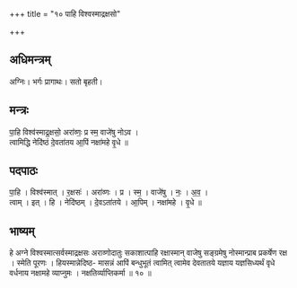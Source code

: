 +++
title = "१० पाहि विश्वस्माद्रक्षसो"

+++
## अधिमन्त्रम्
अग्निः। भर्गः प्रागाथः। सतो बृहती।

## मन्त्रः
पा॒हि विश्व॑स्माद्र॒क्षसो॒ अरा॑व्णः॒ प्र स्म॒ वाजे॑षु नोऽव ।  
त्वामिद्धि नेदि॑ष्ठं दे॒वता॑तय आ॒पिं नक्षा॑महे वृ॒धे ॥

## पदपाठः
पा॒हि । विश्व॑स्मात् । र॒क्षसः॑ । अरा॑व्णः । प्र । स्म॒ । वाजे॑षु । नः॒ । अ॒व॒ ।  
त्वाम् । इत् । हि । नेदि॑ष्ठम् । दे॒वऽता॑तये । आ॒पिम् । नक्षा॑महे । वृ॒धे ॥

## भाष्यम्
हे अग्ने विश्वस्मात्सर्वस्माद्रक्षसः अराव्णोदातुः सकाशात्पाहि रक्षास्मान् वाजेषु सङ्ग्रमेषु नोस्मान्प्राब प्रकर्षेण रक्ष । स्मेति पूरणः । हियस्मान्नेदिष्ठ- मासन्नं आपिं बन्धुभूतं त्वामित् त्वामेव देवतातये यज्ञाय यज्ञसिध्यर्थं वृधे वर्धनाय नक्षामहे व्याप्नुमः । नक्षतिर्व्याप्तिकर्मा ॥ १० ॥